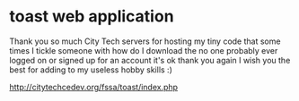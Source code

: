# toast web application

Thank you so much City Tech servers for hosting my tiny code that some times I tickle someone with how do I download the no one probably ever logged on or signed up for an account it's ok thank you again I wish you the best for adding to my useless hobby skills :)

http://citytechcedev.org/fssa/toast/index.php
